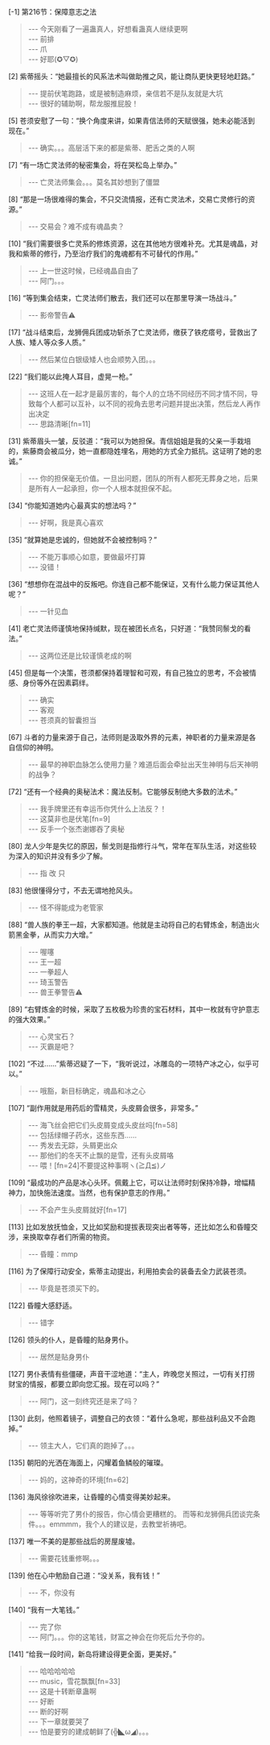 
[-1] 第216节：保障意志之法
>--- 今天刚看了一遍蛊真人，好想看蛊真人继续更啊<br>
>--- 前排<br>
>--- 爪<br>
>--- 好耶(✪▽✪)<br>

[2] 紫蒂摇头：“她最擅长的风系法术叫做助推之风，能让商队更快更轻地赶路。”
>--- 提前伏笔跑路，或是被制造麻烦，亲信若不是队友就是大坑<br>
>--- 很好的辅助啊，帮龙服推屁股！<br>

[5] 苍须安慰了一句：“换个角度来讲，如果青信法师的天赋很强，她未必能活到现在。”
>--- 确实。。。高层活下来的都是紫蒂、肥舌之类的人啊<br>

[7] “有一场亡灵法师的秘密集会，将在哭松岛上举办。”
>--- 亡灵法师集会。。。莫名其妙想到了僵盟<br>

[8] “那是一场很难得的集会，不只交流情报，还有亡灵法术，交易亡灵修行的资源。”
>--- 交易会？难不成有魂晶卖？<br>

[10] “我们需要很多亡灵系的修炼资源，这在其他地方很难补充。尤其是魂晶，对我和紫蒂的修行，乃至治疗我们的鬼魂都有不可替代的作用。”
>--- 上一世这时候，已经魂晶自由了<br>
>--- 阿门。。。<br>

[16] “等到集会结束，亡灵法师们散去，我们还可以在那里导演一场战斗。”
>--- 影帝警告⚠️<br>

[17] “战斗结束后，龙狮佣兵团成功斩杀了亡灵法师，缴获了铁疙瘩号，营救出了人族、矮人等众多人质。”
>--- 然后某位白银级矮人也会顺势入团。。。<br>

[22] “我们能以此掩人耳目，虚晃一枪。”
>--- 这班人在一起才是最厉害的，每个人的立场不同经历不同才情不同，导致每个人都可以互补，以不同的视角去思考问题并提出决策，然后龙人再作出决定<br>
>--- 思路清晰[fn=11]<br>

[31] 紫蒂眉头一皱，反驳道：“我可以为她担保。青信姐姐是我的父亲一手栽培的，紫藤商会被瓜分，她一直都隐姓埋名，用她的方式全力抵抗。这证明了她的忠诚。”
>--- 你的担保毫无价值。一旦出问题，团队的所有人都死无葬身之地，后果是所有人一起承担，你一个人根本就担保不起。<br>

[34] “你能知道她内心最真实的想法吗？”
>--- 好啊，我是真心喜欢<br>

[35] “就算她是忠诚的，但她就不会被控制吗？”
>--- 不能万事顺心如意，要做最坏打算<br>
>--- 没错！<br>

[36] “想想你在混战中的反叛吧。你连自己都不能保证，又有什么能力保证其他人呢？”
>--- 一针见血<br>

[41] 老亡灵法师谨慎地保持缄默，现在被团长点名，只好道：“我赞同鬃戈的看法。”
>--- 这两位还是比较谨慎老成的啊<br>

[45] 但是每一个决策，苍须都保持着理智和可观，有自己独立的思考，不会被情感、身份等外在因素羁绊。
>--- 确实<br>
>--- 客观<br>
>--- 苍须真的智囊担当<br>

[67] 斗者的力量来源于自己，法师则是汲取外界的元素，神职者的力量来源是各自信仰的神明。
>--- 最早的神职血脉怎么使用力量？难道后面会牵扯出天生神明与后天神明的战争？<br>

[72] “还有一个经典的奥秘法术：魔法反制。它能够反制绝大多数的法术。”
>--- 我手牌里还有幸运币你凭什么上法反？！<br>
>--- 这莫非也是伏笔[fn=9]<br>
>--- 反手一个张杰谢娜吞了奥秘<br>

[80] 龙人少年是失忆的原因，鬃戈则是指修行斗气，常年在军队生活，对这些较为深入的知识并没有多少了解。
>--- 指 改 只<br>

[83] 他很懂得分寸，不去无谓地抢风头。
>--- 怪不得能成为老管家<br>

[88] “兽人族的拳王一超，大家都知道。他就是主动将自己的右臂炼金，制造出火箭黑金拳，从而实力大增。”
>--- 喔噻<br>
>--- 王一超<br>
>--- 一拳超人<br>
>--- 琦玉警告<br>
>--- 兽王拳警告⚠️<br>

[89] “右臂炼金的时候，采取了五枚极为珍贵的宝石材料，其中一枚就有守护意志的强大效果。”
>--- 心灵宝石？<br>
>--- 灭霸是吧？<br>

[102] “不过……”紫蒂迟疑了一下，“我听说过，冰雕岛的一项特产冰之心，似乎可以。”
>--- 哦豁，新目标确定，魂晶和冰之心<br>

[107] “副作用就是用药后的雪精灵，头皮屑会很多，非常多。”
>--- 海飞丝会把它们头皮屑变成头皮丝吗[fn=58]<br>
>--- 包括绿帽子药水，这些东西……<br>
>--- 秀发去无踪，头屑更出众<br>
>--- 那他们的冬天不止飘的是雪，还有头皮屑咯<br>
>--- 喂！[fn=24]不要提这种事啊ヽ(≧Д≦)ノ<br>

[109] “最成功的产品是冰心头环。佩戴上它，可以让法师时刻保持冷静，增幅精神力，加快施法速度。当然，也有保护意志的作用。”
>--- 不会产生头皮屑就好[fn=17]<br>

[113] 比如发放抚恤金，又比如奖励和提拔表现突出者等等，还比如怎么和昏瞳交涉，来换取幸存者们所需的物资。
>--- 昏瞳：mmp<br>

[116] 为了保障行动安全，紫蒂主动提出，利用拍卖会的装备去全力武装苍须。
>--- 毕竟是苍须买下的。<br>

[122] 昏瞳大感舒适。
>--- 错字<br>

[126] 领头的仆人，是昏瞳的贴身男仆。
>--- 居然是贴身男仆<br>

[127] 男仆表情有些僵硬，声音干涩地道：“主人，昨晚您关照过，一切有关打捞财宝的情报，都要立即向您汇报。现在可以吗？”
>--- 阿门，这一刻终究还是来了吗？<br>

[130] 此刻，他照着镜子，调整自己的衣领：“着什么急呢，那些战利品又不会跑掉。”
>--- 领主大人，它们真的跑掉了。。。<br>

[135] 朝阳的光洒在海面上，闪耀着鱼鳞般的璀璨。
>--- 妈的，这神奇的环境[fn=62]<br>

[136] 海风徐徐吹进来，让昏瞳的心情变得美妙起来。
>--- 等等听完了男仆的报告，你心情会更糟糕的。
而等和龙狮佣兵团谈完条件。。。emmmm，我个人的建议是，去教堂祈祷吧。<br>

[137] 唯一不美的是那些战后的房屋废墟。
>--- 需要花钱重修啊。。。<br>

[139] 他在心中勉励自己道：“没关系，我有钱！”
>--- 不，你没有<br>

[140] “我有一大笔钱。”
>--- 完了你<br>
>--- 阿门。。。你的这笔钱，财富之神会在你死后允予你的。<br>

[141] “给我一段时间，新岛将建设得更全面，更美好。”
>--- 哈哈哈哈哈<br>
>--- music，雪花飘飘[fn=33]<br>
>--- 这是十转断章蛊啊<br>
>--- 好断<br>
>--- 断的好啊<br>
>--- 下一章就要哭了<br>
>--- 怕是要穷的建成朝鲜了(╬◣ω◢)。。。<br>

